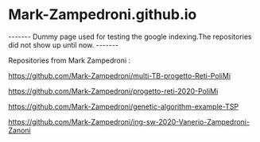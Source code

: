 # Mark-Zampedroni.github.io

\-------
 Dummy page used for testing the google indexing.The repositories did not show up until now. 
\-------

Repositories from Mark Zampedroni :

https://github.com/Mark-Zampedroni/multi-TB-progetto-Reti-PoliMi

https://github.com/Mark-Zampedroni/progetto-reti-2020-PoliMi

https://github.com/Mark-Zampedroni/genetic-algorithm-example-TSP

https://github.com/Mark-Zampedroni/ing-sw-2020-Vanerio-Zampedroni-Zanoni

